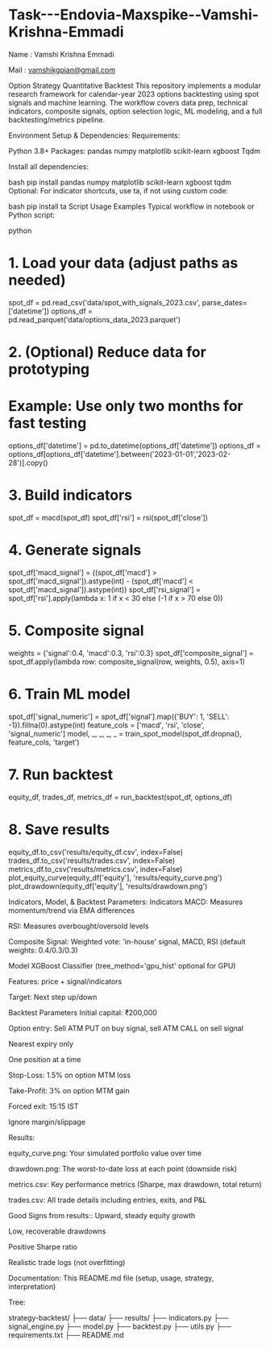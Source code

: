 # Task---Endovia-Maxspike--Vamshi-Krishna-Emmadi

Name : Vamshi Krishna Emmadi

Mail : vamshikgpian@gmail.com


Option Strategy Quantitative Backtest
This repository implements a modular research framework for calendar-year 2023 options backtesting using spot signals and machine learning. The workflow covers data prep, technical indicators, composite signals, option selection logic, ML modeling, and a full backtesting/metrics pipeline.

 Environment Setup & Dependencies:
Requirements:

Python 3.8+
Packages:
pandas
numpy
matplotlib
scikit-learn
xgboost
Tqdm


Install all dependencies:

bash
pip install pandas numpy matplotlib scikit-learn xgboost tqdm
Optional: For indicator shortcuts, use ta, if not using custom code:

bash
pip install ta
Script Usage Examples
Typical workflow in notebook or Python script:

python
# 1. Load your data (adjust paths as needed)
spot_df = pd.read_csv('data/spot_with_signals_2023.csv', parse_dates=['datetime'])
options_df = pd.read_parquet('data/options_data_2023.parquet')

# 2. (Optional) Reduce data for prototyping
# Example: Use only two months for fast testing
options_df['datetime'] = pd.to_datetime(options_df['datetime'])
options_df = options_df[options_df['datetime'].between('2023-01-01','2023-02-28')].copy()

# 3. Build indicators
spot_df = macd(spot_df)
spot_df['rsi'] = rsi(spot_df['close'])

# 4. Generate signals
spot_df['macd_signal'] = ((spot_df['macd'] > spot_df['macd_signal']).astype(int)
                          - (spot_df['macd'] < spot_df['macd_signal']).astype(int))
spot_df['rsi_signal'] = spot_df['rsi'].apply(lambda x: 1 if x < 30 else (-1 if x > 70 else 0))

# 5. Composite signal
weights = {'signal':0.4, 'macd':0.3, 'rsi':0.3}
spot_df['composite_signal'] = spot_df.apply(lambda row: composite_signal(row, weights, 0.5), axis=1)

# 6. Train ML model
spot_df['signal_numeric'] = spot_df['signal'].map({'BUY': 1, 'SELL': -1}).fillna(0).astype(int)
feature_cols = ['macd', 'rsi', 'close', 'signal_numeric']
model, _, _, _, _ = train_spot_model(spot_df.dropna(), feature_cols, 'target')

# 7. Run backtest
equity_df, trades_df, metrics_df = run_backtest(spot_df, options_df)

# 8. Save results
equity_df.to_csv('results/equity_df.csv', index=False)
trades_df.to_csv('results/trades.csv', index=False)
metrics_df.to_csv('results/metrics.csv', index=False)
plot_equity_curve(equity_df['equity'], 'results/equity_curve.png')
plot_drawdown(equity_df['equity'], 'results/drawdown.png')




Indicators, Model, & Backtest Parameters:
Indicators
MACD: Measures momentum/trend via EMA differences

RSI: Measures overbought/oversold levels

Composite Signal: Weighted vote: 'in-house' signal, MACD, RSI (default weights: 0.4/0.3/0.3)

Model
XGBoost Classifier (tree_method='gpu_hist' optional for GPU)

Features: price + signal/indicators

Target: Next step up/down

Backtest Parameters
Initial capital: ₹200,000

Option entry: Sell ATM PUT on buy signal, sell ATM CALL on sell signal

Nearest expiry only

One position at a time

Stop-Loss: 1.5% on option MTM loss

Take-Profit: 3% on option MTM gain

Forced exit: 15:15 IST

Ignore margin/slippage

 Results:



equity_curve.png: Your simulated portfolio value over time

drawdown.png: The worst-to-date loss at each point (downside risk)

metrics.csv: Key performance metrics (Sharpe, max drawdown, total return)

trades.csv: All trade details including entries, exits, and P&L

Good Signs from results::
Upward, steady equity growth

Low, recoverable drawdowns

Positive Sharpe ratio

Realistic trade logs (not overfitting)


Documentation: This README.md file (setup, usage, strategy, interpretation)

Tree:


strategy-backtest/
├── data/
├── results/
├── indicators.py
├── signal_engine.py
├── model.py
├── backtest.py
├── utils.py
├── requirements.txt
├── README.md

